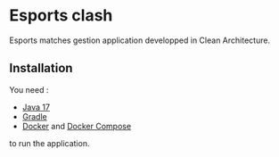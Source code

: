 # Esports clash

Esports matches gestion application developped in Clean Architecture.

## Installation

You need :
- [Java 17](https://www.oracle.com/fr/java/technologies/downloads/#java17)
- [Gradle](https://gradle.org/install/)
- [Docker](https://docs.docker.com/get-docker/) and [Docker Compose](https://docs.docker.com/compose/install/) 

to run the application.